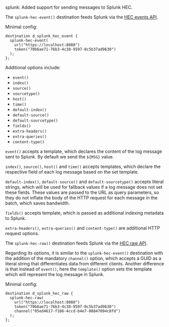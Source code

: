 splunk: Added support for sending messages to Splunk HEC.

The `splunk-hec-event()` destination feeds Splunk via the [HEC events API](https://docs.splunk.com/Documentation/Splunk/9.0.4/RESTREF/RESTinput#services.2Fcollector.2Fevent.2F1.0).

Minimal config:
```
destination d_splunk_hec_event {
  splunk-hec-event(
    url("https://localhost:8088")
    token("70b6ae71-76b3-4c38-9597-0c5b37ad9630")
  );
};
```

Additional options include:
  * `event()`
  * `index()`
  * `source()`
  * `sourcetype()`
  * `host()`
  * `time()`
  * `default-index()`
  * `default-source()`
  * `default-sourcetype()`
  * `fields()`
  * `extra-headers()`
  * `extra-queries()`
  * `content-type()`

`event()` accepts a template, which declares the content of the log message sent to Splunk.
By default we send the `${MSG}` value.

`index()`, `source()`, `host()` and `time()` accepts templates, which declare the respective field
of each log message based on the set template.

`default-index()`, `default-source()` and `default-sourcetype()` accepts literal strings, which
will be used for fallback values if a log message does not set these fields. These values are
passed to the URL as query parameters, so they do not inflate the body of the HTTP request
for each message in the batch, which saves bandwidth.

`fields()` accepts template, which is passed as additional indexing metadata to Splunk.

`extra-headers()`, `extra-queries()` and `content-type()` are additional HTTP request options.

The `splunk-hec-raw()` destination feeds Splunk via the [HEC raw API](https://docs.splunk.com/Documentation/Splunk/9.0.4/RESTREF/RESTinput#services.2Fcollector.2Fraw.2F1.0).

Regarding its options, it is similar to the `splunk-hec-event()` destination with the addition
of the mandatory `channel()` option, which accepts a GUID as a literal string that differentiates
data from different clients. Another difference is that instead of `event()`, here the `template()`
option sets the template which will represent the log message in Splunk.

Minimal config:
```
destination d_splunk_hec_raw {
  splunk-hec-raw(
    url("https://localhost:8088")
    token("70b6ae71-76b3-4c38-9597-0c5b37ad9630")
    channel("05ed4617-f186-4ccd-b4e7-08847094c8fd")
  );
};
```
